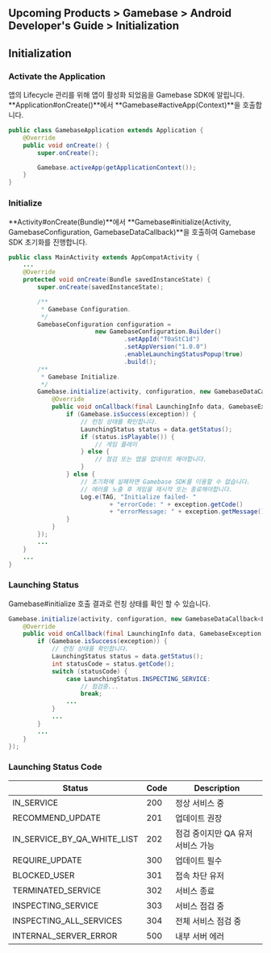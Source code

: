 ## Upcoming Products > Gamebase > Android Developer's Guide  > Initialization

## Initialization

### Activate the Application

앱의 Lifecycle 관리를 위해 앱이 활성화 되었음을 Gamebase SDK에 알립니다.<br/>
**Application#onCreate()**에서 **Gamebase#activeApp(Context)**을 호출합니다.

```java
public class GamebaseApplication extends Application {
    @Override
    public void onCreate() {
        super.onCreate();

        Gamebase.activeApp(getApplicationContext());
    }
}
```

### Initialize

**Activity#onCreate(Bundle)**에서 **Gamebase#initialize(Activity, GamebaseConfiguration, GamebaseDataCallback)**을 호출하여 Gamebase SDK 초기화를 진행합니다.

```java
public class MainActivity extends AppCompatActivity {
    ...
    @Override
    protected void onCreate(Bundle savedInstanceState) {
        super.onCreate(savedInstanceState);

        /**
         * Gamebase Configuration.
         */
        GamebaseConfiguration configuration =
                        new GamebaseConfiguration.Builder()
                                .setAppId("T0aStC1d")
                                .setAppVersion("1.0.0")
                                .enableLaunchingStatusPopup(true)
                                .build();
        /**
         * Gamebase Initialize.
         */
        Gamebase.initialize(activity, configuration, new GamebaseDataCallback<LaunchingInfo>() {
            @Override
            public void onCallback(final LaunchingInfo data, GamebaseException exception) {
                if (Gamebase.isSuccess(exception)) {
                    // 런칭 상태를 확인합니다.
                    LaunchingStatus status = data.getStatus();
                    if (status.isPlayable()) {
                        // 게임 플레이
                    } else {
                        // 점검 또는 앱을 업데이트 해야합니다.
                    }
                } else {
                    // 초기화에 실패하면 Gamebase SDK를 이용할 수 없습니다.
                    // 에러를 노출 후 게임을 재시작 또는 종료해야합니다.
                    Log.e(TAG, "Initialize failed- "
                            + "errorCode: " + exception.getCode()
                            + "errorMessage: " + exception.getMessage());
                }
            }
        });
        ...
    }
    ...
}
```

### Launching Status

Gamebase#initialize 호출 결과로 런칭 상태를 확인 할 수 있습니다.
```java
Gamebase.initialize(activity, configuration, new GamebaseDataCallback<LaunchingInfo>() {
    @Override
    public void onCallback(final LaunchingInfo data, GamebaseException exception) {
        if (Gamebase.isSuccess(exception)) {
            // 런칭 상태를 확인합니다.
            LaunchingStatus status = data.getStatus();
            int statusCode = status.getCode();
            switch (statusCode) {
                case LaunchingStatus.INSPECTING_SERVICE:
                    // 점검중...
                    break;
                ...
            }
            ...
        }
        ...
    }
});
```

### Launching Status Code

| Status | Code | Description |
| --- | --- | --- |
| IN_SERVICE | 200 | 정상 서비스 중 |
| RECOMMEND_UPDATE | 201 | 업데이트 권장 |
| IN_SERVICE_BY_QA_WHITE_LIST | 202 | 점검 중이지만 QA 유저 서비스 가능 |
| REQUIRE_UPDATE | 300 | 업데이트 필수 |
| BLOCKED_USER | 301 | 접속 차단 유저 |
| TERMINATED_SERVICE | 302 | 서비스 종료 |
| INSPECTING_SERVICE | 303 | 서비스 점검 중 |
| INSPECTING_ALL_SERVICES | 304 | 전체 서비스 점검 중 |
| INTERNAL_SERVER_ERROR | 500 | 내부 서버 에러 |

